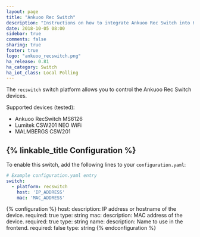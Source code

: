 ```yaml
---
layout: page
title: "Ankuoo Rec Switch"
description: "Instructions on how to integrate Ankuoo Rec Switch into Home Assistant."
date: 2018-10-05 08:00
sidebar: true
comments: false
sharing: true
footer: true
logo: "ankuoo_recswitch.png"
ha_release: 0.81
ha_category: Switch
ha_iot_class: Local Polling
---
```


The `recswitch` switch platform allows you to control the Ankuoo Rec Switch devices.

Supported devices (tested):

- Ankuoo RecSwitch MS6126
- Lumitek CSW201 NEO WiFi
- MALMBERGS CSW201

## {% linkable_title Configuration %}

To enable this switch, add the following lines to your `configuration.yaml`:

```yaml
# Example configuration.yaml entry
switch:
  - platform: recswitch
    host: 'IP_ADDRESS'
    mac: 'MAC_ADDRESS'
```

{% configuration %}
host:
  description: IP address or hostname of the device.
  required: true
  type: string
mac:
  description: MAC address of the device.
  required: true
  type: string
name:
  description: Name to use in the frontend.
  required: false
  type: string
{% endconfiguration %}
